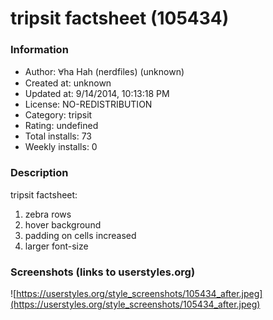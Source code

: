 # tripsit factsheet (105434)

### Information
- Author: Ɐha Hah (nerdfiles) (unknown)
- Created at: unknown
- Updated at: 9/14/2014, 10:13:18 PM
- License: NO-REDISTRIBUTION
- Category: tripsit
- Rating: undefined
- Total installs: 73
- Weekly installs: 0


### Description
tripsit factsheet:
1. zebra rows
2. hover background
3. padding on cells increased
4. larger font-size


### Screenshots (links to userstyles.org)
![https://userstyles.org/style_screenshots/105434_after.jpeg](https://userstyles.org/style_screenshots/105434_after.jpeg)


